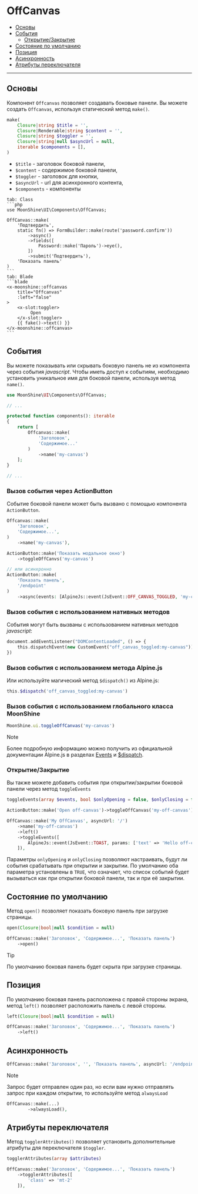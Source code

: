 # OffCanvas

- [Основы](#basics)
- [События](#events)
  -  [Открытие/Закрытие](#open-close)
- [Состояние по умолчанию](#open)
- [Позиция](#position)
- [Асинхронность](#async)
- [Атрибуты переключателя](#toggler-attributes)

---

<a name="basics"></a>
## Основы

Компонент `Offcanvas` позволяет создавать боковые панели.
Вы можете создать `Offcanvas`, используя статический метод `make()`.

```php
make(
    Closure|string $title = '',
    Closure|Renderable|string $content = '',
    Closure|string $toggler = '',
    Closure|string|null $asyncUrl = null,
    iterable $components = [],
)
```

- `$title` - заголовок боковой панели,
- `$content` - содержимое боковой панели,
- `$toggler` - заголовок для кнопки,
- `$asyncUrl` - url для асинхронного контента,
- `$components` - компоненты

~~~tabs
tab: Class
```php
use MoonShine\UI\Components\OffCanvas;

OffCanvas::make(
    'Подтвердить',
    static fn() => FormBuilder::make(route('password.confirm'))
        ->async()
        ->fields([
            Password::make('Пароль')->eye(),
        ])
        ->submit('Подтвердить'),
    'Показать панель'
)
```
tab: Blade
```blade
<x-moonshine::offcanvas
    title="Offcanvas"
    :left="false"
>
    <x-slot:toggler>
         Open
    </x-slot:toggler>
    {{ fake()->text() }}
</x-moonshine::offcanvas>
```
~~~


<a name="events"></a>
## События

Вы можете показывать или скрывать боковую панель не из компонента через события *javascript*.
Чтобы иметь доступ к событиям, необходимо установить уникальное имя для боковой панели, используя метод `name()`.

```php
use MoonShine\UI\Components\OffCanvas;

// ...

protected function components(): iterable
{
    return [
        Offcanvas::make(
            'Заголовок',
            'Содержимое...'
        )
            ->name('my-canvas')
    ];
}

// ...
```

### Вызов события через ActionButton

Событие боковой панели может быть вызвано с помощью компонента `ActionButton`.

```php
Offcanvas::make(
    'Заголовок',
    'Содержимое...',
)
    ->name('my-canvas'),

ActionButton::make('Показать модальное окно')
    ->toggleOffCanvs('my-canvas')

// или асинхронно
ActionButton::make(
    'Показать панель',
    '/endpoint'
)
    ->async(events: [AlpineJs::event(JsEvent::OFF_CANVAS_TOGGLED, 'my-canvas')])
```

### Вызов события с использованием нативных методов

События могут быть вызваны с использованием нативных методов *javascript*:

```php
document.addEventListener("DOMContentLoaded", () => {
    this.dispatchEvent(new CustomEvent("off_canvas_toggled:my-canvas"))
})
```

### Вызов события с использованием метода Alpine.js

Или используйте магический метод `$dispatch()` из Alpine.js:

```php
this.$dispatch('off_canvas_toggled:my-canvas')
```

### Вызов события с использованием глобального класса MoonShine

```js
MoonShine.ui.toggleOffCanvas('my-canvas')
```

> [!NOTE]
> Более подробную информацию можно получить из официальной документации Alpine.js в разделах [Events](https://alpinejs.dev/essentials/events) и [$dispatch](https://alpinejs.dev/magics/dispatch).

<a name="open-close"></a>
### Открытие/Закрытие

Вы также можете добавить события при открытии/закрытии боковой панели через метод `toggleEvents`

```php
toggleEvents(array $events, bool $onlyOpening = false, $onlyClosing = false)
```

```php
ActionButton::make('Open off-canvas')->toggleOffCanvas('my-off-canvas'),

OffCanvas::make('My OffCanvas', asyncUrl: '/')
    ->name('my-off-canvas')
    ->left()
    ->toggleEvents([
        AlpineJs::event(JsEvent::TOAST, params: ['text' => 'Hello off-canvas'])
    ]),
```

Параметры `onlyOpening` и `onlyClosing` позволяют настраивать, будут ли события срабатывать при открытии и закрытии. По умолчанию оба параметра установлены в `TRUE`, что означает, что список событий будет вызываться как при открытии боковой панели, так и при её закрытии.

<a name="open"></a>
## Состояние по умолчанию

Метод `open()` позволяет показать боковую панель при загрузке страницы.

```php
open(Closure|bool|null $condition = null)
```

```php
OffCanvas::make('Заголовок', 'Содержимое...', 'Показать панель')
    ->open()
```

> [!TIP]
> По умолчанию боковая панель будет скрыта при загрузке страницы.

<a name="position"></a>
## Позиция

По умолчанию боковая панель расположена с правой стороны экрана, метод `left()` позволяет расположить панель с левой стороны.

```php
left(Closure|bool|null $condition = null)
```

```php
OffCanvas::make('Заголовок', 'Содержимое...', 'Показать панель')
    ->left()
```

<a name="async"></a>
## Асинхронность

```php
OffCanvas::make('Заголовок', '', 'Показать панель', asyncUrl: '/endpoint'),
```

> [!NOTE]
> Запрос будет отправлен один раз, но если вам нужно отправлять запрос при каждом открытии, то используйте метод `alwaysLoad`

```php
OffCanvas::make(...)
        ->alwaysLoad(),
```

<a name="toggler-attributes"></a>
## Атрибуты переключателя

Метод `togglerAttributes()` позволяет установить дополнительные атрибуты для переключателя `$toggler`.

```php
togglerAttributes(array $attributes)
```

```php
OffCanvas::make('Заголовок', 'Содержимое...', 'Показать панель')
    ->togglerAttributes([
        'class' => 'mt-2'
    ]),
```

